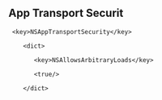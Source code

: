 <h2>App Transport Securit</h2>

     <key>NSAppTransportSecurity</key>

        <dict>

           <key>NSAllowsArbitraryLoads</key>

           <true/>

        </dict>
